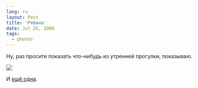 ```yaml
---
lang: ru
layout: Post
title: 'Рябина'
date: Jul 25, 2008
tags:
  - photos
---
```


Ну, раз просите показать что-нибудь из утренней прогулки, показываю.

![](/images/blog/sapegin-artem-20d-2008-07-22-555-5533.jpg)

И [ещё одна](http://community.livejournal.com/hamster_photo/116579.html).
